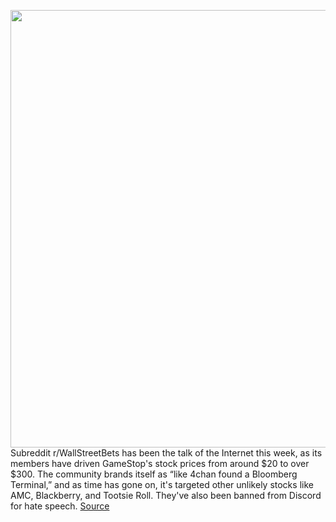 <img src='https://cdn.vox-cdn.com/thumbor/OwQfsaKJ_upyVBAK3EAhASNF3uk=/0x0:2040x1360/1200x800/filters:focal(857x517:1183x843)/cdn.vox-cdn.com/uploads/chorus_image/image/68731386/acastro_180413_1777_reddit_0002.0.jpg' width='700px' /><br/>
Subreddit r/WallStreetBets has been the talk of the Internet this week, as its members have driven GameStop's stock prices from around $20 to over $300. The community brands itself as “like 4chan found a Bloomberg Terminal,” and as time has gone on, it's targeted other unlikely stocks like AMC, Blackberry, and Tootsie Roll. They've also been banned from Discord for hate speech.
<a href='https://www.theverge.com/22253363/wall-street-bets-verge-stories-gamestock-reddit-discord'> Source <a/>